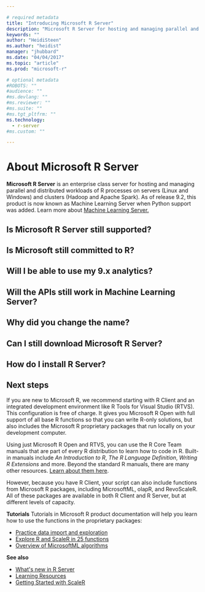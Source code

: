 ```yaml
---

# required metadata
title: "Introducing Microsoft R Server"
description: "Microsoft R Server for hosting and managing parallel and distributed workloads of R processes on servers"
keywords: ""
author: "HeidiSteen"
ms.author: "heidist"
manager: "jhubbard"
ms.date: "04/04/2017"
ms.topic: "article"
ms.prod: "microsoft-r"

# optional metadata
#ROBOTS: ""
#audience: ""
#ms.devlang: ""
#ms.reviewer: ""
#ms.suite: ""
#ms.tgt_pltfrm: ""
ms.technology:
  - r-server
#ms.custom: ""

---
```


# About Microsoft R Server

**Microsoft R Server** is an enterprise class server for hosting and managing parallel and distributed workloads of R processes on servers (Linux and Windows) and clusters (Hadoop and Apache Spark). As of release 9.2, this product is now known as Machine Learning Server when Python support was added. Learn more about [Machine Learning Server.](index.md)

## Is Microsoft R Server still supported?

## Is Microsoft still committed to R?

## Will I be able to use my 9.x analytics?

## Will the APIs still work in Machine Learning Server?

## Why did you change the name?

## Can I still download Microsoft R Server?

## How do I install R Server?



## Next steps

If you are new to Microsoft R, we recommend starting with R Client and an integrated development environment like R Tools for Visual Studio (RTVS). This configuration is free of charge. It gives you Microsoft R Open with full support of all base R functions so that you can write R-only solutions, but also includes the Microsoft R proprietary packages that run locally on your development computer.

Using just Microsoft R Open and RTVS, you can use the R Core Team manuals that are part of every R distribution to learn how to code in R. Built-in manuals include *An Introduction to R*, *The R Language Definition*, *Writing R Extensions* and more. Beyond the standard R manuals, there are many other resources. [Learn about them here](resources-more.md).

However, because you have R Client, your script can also include functions from Microsoft R packages, including MicrosoftML, olapR, and RevoScaleR. All of these packages are available in both R Client and R Server, but at different levels of capacity.

**Tutorials**
Tutorials in Microsoft R product documentation will help you learn how to use the functions in the proprietary packages:  

+ [Practice data import and exploration](r/tutorial-revoscaler-data-import-transform.md)
+ [Explore R and ScaleR in 25 functions](r/tutorial-r-to-revoscaler.md)
+ [Overview of MicrosoftML algorithms](r-reference/microsoftml/microsoftml-package.md)


**See also**

+ [What's new in R Server](whats-new-in-r-server.md)
+ [Learning Resources](resources-more.md)
+ [Getting Started with ScaleR](r/tutorial-revoscaler-data-import-transform.md)
